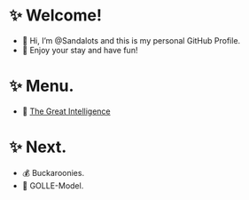 # ✨ Welcome!
- 👋 Hi, I’m @Sandalots and this is my personal GitHub Profile.
- 🍹 Enjoy your stay and have fun!


# ✨ Menu.
- 🧑‍ [The Great Intelligence](https://www.sandymacdonald.co.uk)


# ✨ Next.
- 💰 Buckaroonies.
- 🤖 GOLLE-Model.


<!---
Sandalots/Sandalots is a ✨ special ✨ repository because its `README.md` (this file) appears on your GitHub profile.
You can click the Preview link to take a look at your changes.
--->
